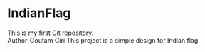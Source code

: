 # IndianFlag
This is my first Git repository.<br>
Author-Goutam Giri
This project is a simple design for Indian flag

